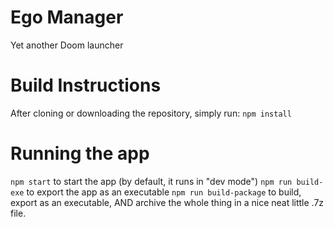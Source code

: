 # Ego Manager
Yet another Doom launcher

# Build Instructions

After cloning or downloading the repository, simply run:
`npm install`

# Running the app

`npm start` to start the app (by default, it runs in "dev mode")
`npm run build-exe` to export the app as an executable
`npm run build-package` to build, export as an executable, AND archive the whole thing in a nice neat little .7z file.
